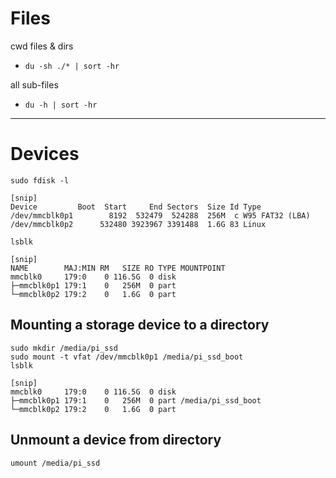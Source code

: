 # Files

cwd files & dirs
- `du -sh ./* | sort -hr`

all sub-files
- `du -h | sort -hr`

---

# Devices

`sudo fdisk -l`

```
[snip]
Device         Boot  Start     End Sectors  Size Id Type
/dev/mmcblk0p1        8192  532479  524288  256M  c W95 FAT32 (LBA)
/dev/mmcblk0p2      532480 3923967 3391488  1.6G 83 Linux

```

`lsblk`

```
[snip]
NAME        MAJ:MIN RM   SIZE RO TYPE MOUNTPOINT
mmcblk0     179:0    0 116.5G  0 disk 
├─mmcblk0p1 179:1    0   256M  0 part
└─mmcblk0p2 179:2    0   1.6G  0 part 

```

## Mounting a storage device to a directory
```
sudo mkdir /media/pi_ssd
sudo mount -t vfat /dev/mmcblk0p1 /media/pi_ssd_boot
lsblk
```

```
[snip]
mmcblk0     179:0    0 116.5G  0 disk 
├─mmcblk0p1 179:1    0   256M  0 part /media/pi_ssd_boot
└─mmcblk0p2 179:2    0   1.6G  0 part 
```

## Unmount a device from directory
```
umount /media/pi_ssd
```
